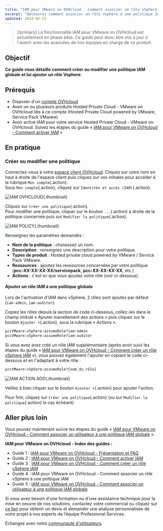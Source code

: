 ```yaml
---
title: "IAM pour VMware on OVHcloud - Comment associer un rôle vSphere à une politique IAM"
excerpt: "Découvrez comment associer un rôle Vsphere à une politique IAM"
updated: 2024-05-23
---
```


> [!primary]
> La fonctionnalité IAM pour VMware on OVHcloud est actuellement en phase bêta. Ce guide peut donc être mis à jour à l'avenir avec les avancées de nos équipes en charge de ce produit.
>

## Objectif

**Ce guide vous détaille comment créer ou modifier une politique IAM globale et lui ajouter un rôle Vsphere**.

## Prérequis

- Disposer d'un [compte OVHcloud](/pages/account_and_service_management/account_information/ovhcloud-account-creation)
- Avoir un ou plusieurs produits Hosted Private Cloud - VMware on OVHcloud liés à ce compte (Hosted Private Cloud powered by VMware, Service Pack VMware)
- Avoir activé IAM pour votre service Hosted Private Cloud - VMware on OVHcloud. Suivez les étapes du guide « [IAM pour VMware on OVHcloud - Comment activer IAM](/pages/hosted_private_cloud/hosted_private_cloud_powered_by_vmware/vmware_iam_activation) »

## En pratique

### Créer ou modifier une politique

Connectez-vous à votre [espace client OVHcloud](/links/manager). Cliquez sur votre nom en haut à droite de l'espace client puis cliquez sur vos initiales pour accéder à la rubrique `Mon compte`{.action}.<br>
Sous `Mon compte`{.action}, cliquez sur `Identités et accès (IAM)`{.action}.

![IAM OVHCLOUD](images/iam_role_policy_9.png){.thumbnail}

Cliquez sur `Créer une politique`{.action}.<br>
Pour modifier une politique, cliquer sur le bouton `...`{.action} à droite de la politique concernée puis sur `Modifier la politique`{.action}.

![IAM POLICY](images/iam_role_policy_10.png){.thumbnail}

Renseignez les paramètres demandés :

- **Nom de la politique** : choisissez un nom.
- **Description** : renseignez une description pour votre politique.
- **Types de produit** : Hosted private cloud powered by VMware / Service Pack VMware.
- **Ressources** : ajoutez les ressources concernées par votre politique (**pcc-XX-XX-XX-XX/servicepack**, **pcc-XX-XX-XX-XX**, etc.)
- **Actions** : c'est ici que vous ajoutez votre rôle (voir ci-dessous).

#### Ajouter un rôle IAM à une politique globale

Lors de l'activation d'IAM dans vSphere, 2 rôles sont ajoutés par défaut (`iam-admin`, `iam-auditor`).

Copiez les rôles depuis la section de code ci-dessous, collez-les dans le champ intitulé « Ajouter manellement des actions » puis cliquez sur le bouton `Ajouter +`{.action}, sous la rubrique « Actions ».

```bash
pccVMware:vSphere:assumeRole?iam-admin
pccVMware:vSphere:assumeRole?iam-auditor
```

Si vous avez avez créé un rôle IAM supplémentaire (après avoir suivi les étapes du guide « [IAM pour VMware on OVHcloud - Comment créer un rôle vSphere IAM](/pages/hosted_private_cloud/hosted_private_cloud_powered_by_vmware/vmware_iam_role) »), vous pouvez également l'ajouter en copiant le code ci-dessous et en l'adaptant à votre rôle :

```bash
pccVMware:vSphere:assumeRole?{nom_du_rôle}
```

![IAM ACTION ADD](images/iam_role_policy_11.png){.thumbnail}

Veillez à bien cliquer sur le bouton `Ajouter +`{.action} pour ajouter l'action.

Pour finir, cliquez sur `Créer une politique`{.action} (ou sur `Modifier la politique`{.action} le cas échéant).

## Aller plus loin

Vous pouvez maintenant suivre les étapes du guide « [IAM pour VMware on OVHcloud - Comment associer un utilisateur à une politique IAM globale](/pages/hosted_private_cloud/hosted_private_cloud_powered_by_vmware/vmware_iam_user_policy) ».

**IAM pour VMware on OVHcloud - Index des guides :**

- Guide 1 : [IAM pour VMware on OVHcloud - Présentation et FAQ](/pages/hosted_private_cloud/hosted_private_cloud_powered_by_vmware/vmware_iam_getting_started)
- Guide 2 : [IAM pour VMware on OVHcloud - Comment activer IAM](/pages/hosted_private_cloud/hosted_private_cloud_powered_by_vmware/vmware_iam_activation)
- Guide 3 : [IAM pour VMware on OVHcloud - Comment créer un rôle vSphere IAM](/pages/hosted_private_cloud/hosted_private_cloud_powered_by_vmware/vmware_iam_role)
- Guide 4 : IAM pour VMware on OVHcloud - Comment associer un rôle vSphere à une politique IAM
- Guide 5 : [IAM pour VMware on OVHcloud - Comment associer un utilisateur à une politique IAM globale](/pages/hosted_private_cloud/hosted_private_cloud_powered_by_vmware/vmware_iam_user_policy)

Si vous avez besoin d'une formation ou d'une assistance technique pour la mise en oeuvre de nos solutions, contactez votre commercial ou cliquez sur [ce lien](/links/professional-services) pour obtenir un devis et demander une analyse personnalisée de votre projet à nos experts de l’équipe Professional Services.

Échangez avec notre [communauté d'utilisateurs](/links/community).
